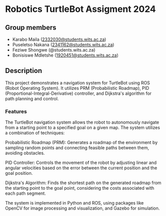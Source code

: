# Robotics TurtleBot Assigment 2024
## Group members
- Karabo Maila (2332030@students.wits.ac.za)
- Puseletso Nakana (2341162@students.wits.ac.za)
- Feziwe Shongwe (@students.wits.ac.za)
- Bonisiswe Mdletshe (1920451@students.wits.ac.za)

## Description
This project demonstrates a navigation system for TurtleBot using ROS (Robot Operating System). It utilizes PRM (Probabilistic Roadmap), PID (Proportional-Integral-Derivative) controller, and Dijkstra's algorithm for path planning and control.

### Features
The TurtleBot navigation system allows the robot to autonomously navigate from a starting point to a specified goal on a given map. The system utilizes a combination of techniques:

Probabilistic Roadmap (PRM): Generates a roadmap of the environment by sampling random points and connecting feasible paths between them, avoiding obstacles.

PID Controller: Controls the movement of the robot by adjusting linear and angular velocities based on the error between the current position and the goal position.

Dijkstra's Algorithm: Finds the shortest path on the generated roadmap from the starting point to the goal point, considering the costs associated with each path segment.

The system is implemented in Python and ROS, using packages like OpenCV for image processing and visualization, and Gazebo for simulation.

